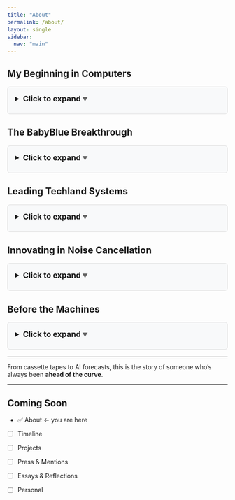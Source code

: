 ```yaml
---
title: "About"
permalink: /about/
layout: single
sidebar:
  nav: "main"
---
```


<style>
details {
  background: #f8f9fa;
  border: 1px solid #ddd;
  border-radius: 6px;
  padding: 1rem;
  margin-bottom: 1rem;
}

details summary {
  font-weight: bold;
  font-size: 1.1rem;
  cursor: pointer;
  padding-bottom: 0.5rem;
}

details[open] summary::after {
  content: " ▲";
  font-size: 0.8rem;
  color: #666;
}

details summary::after {
  content: " ▼";
  font-size: 0.8rem;
  color: #666;
}
</style>

## My Beginning in Computers

<details>
  <summary>Click to expand</summary>

**Before Lifeboat. Before Microsoft BASIC. Before the PC boom…**  
I was already building.

I had a **Teletype Model 33 ASR** for output and a **one-line LED terminal** for input. My storage? A **cassette tape**. I wrote a complete **pack list, invoice, and A/R posting system** in BASIC—on that hardware.

It was primitive, but it automated hours of work.

Then came the **Altair 8800**. When I ran Microsoft BASIC from **paper tape** and saw it greet me on that LED terminal, I knew the future had arrived.

> I wasn’t just watching the birth of personal computing.  
> I was helping raise it.

![Altair 8800](/assets/images/altair-8800.jpg)
*Altair 8800 - the first widely recognized personal computer*

![Teletype Model 33 ASR](/assets/images/teletype-asr33.jpg)
*Teletype Model 33 ASR used for I/O*

</details>

## The BabyBlue Breakthrough

<details>
  <summary>Click to expand</summary>

In **1982**, I was president of **XEDEX**, creators of **BabyBlue**—a device that allowed the IBM PC to run **CP/M software**, bridging a crucial compatibility gap.

> “It gives you all the advantages of the IBM hardware plus the ability to run the enormous base of CP/M software.”  
> — *Harris Landgarten*, UPI interview, 1982

BabyBlue dramatically expanded the IBM PC’s software base and helped establish it as a universal platform.

</details>

## Leading Techland Systems

<details>
  <summary>Click to expand</summary>

As **President of Techland Systems** (until 1985), I focused on **protocol conversion systems**—the glue between incompatible computing systems.

Techland made it possible for minicomputers, PCs, and mainframes to **talk to each other**, laying groundwork for the interoperability that defines computing today.

See the [archived brochure on Bitsavers](http://www.bitsavers.org/pdf/datapro/protocol_conversion_systems/C23-825_Techland_Systems.pdf).

</details>

## Innovating in Noise Cancellation

<details>
  <summary>Click to expand</summary>

By **1988**, I had shifted my focus to a new frontier: **sound**.

I joined **Noise Cancellation Technologies Inc. (NCTI)**, working alongside **John McCloy Jr.** to pioneer breakthroughs in **active noise and vibration control**. The idea was radical at the time—canceling sound not with insulation, but with precision-engineered anti-sound.

📰 **Featured in The New York Times**  
> “You Can't Stand the Noise? Get an Anti-Noise Machine”  
> — *The New York Times*, March 2, 1988, Page D6  
> *(Subscription required)*

Earlier, science correspondent **William J. Broad** also covered our innovations:  
> “New Technology Defeats Unwanted Noise”  
> — *The New York Times*, June 30, 1987  
> *(Subscription required)*

🛠️ Our work targeted **real-world acoustic problems**—factories, fans, engines, and vibration systems.

💡 **Wider recognition included**:
- A feature in *The Economist*
- A **live demo on Good Morning America**, where I canceled vibrations in a **pool of water**
- An interview on *Innovation TV* about the future of acoustic control

This early work helped lay the foundation for technologies that would become standard in **headphones**, **cars**, and **industrial noise solutions**.

</details>

## Before the Machines

<details>
  <summary>Click to expand</summary>

🎸 I was at **Woodstock**, surrounded by mud, music, and revolution. That moment shaped my values and vision.

📚 I studied under **Dr. Hoffman** at **Queens College**, who sparked my early interest in systems thinking and philosophy—core ideas that would shape my engineering and leadership for decades.

</details>

---

From cassette tapes to AI forecasts, this is the story of someone who’s always been **ahead of the curve**.

---

## Coming Soon

- ✅ About ← you are here
- [ ] Timeline
- [ ] Projects
- [ ] Press & Mentions
- [ ] Essays & Reflections
- [ ] Personal

